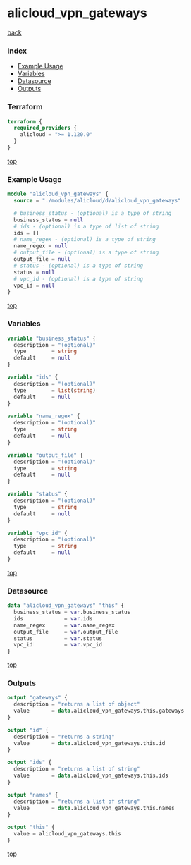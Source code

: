 # alicloud_vpn_gateways

[back](../alicloud.md)

### Index

- [Example Usage](#example-usage)
- [Variables](#variables)
- [Datasource](#datasource)
- [Outputs](#outputs)

### Terraform

```terraform
terraform {
  required_providers {
    alicloud = ">= 1.120.0"
  }
}
```

[top](#index)

### Example Usage

```terraform
module "alicloud_vpn_gateways" {
  source = "./modules/alicloud/d/alicloud_vpn_gateways"

  # business_status - (optional) is a type of string
  business_status = null
  # ids - (optional) is a type of list of string
  ids = []
  # name_regex - (optional) is a type of string
  name_regex = null
  # output_file - (optional) is a type of string
  output_file = null
  # status - (optional) is a type of string
  status = null
  # vpc_id - (optional) is a type of string
  vpc_id = null
}
```

[top](#index)

### Variables

```terraform
variable "business_status" {
  description = "(optional)"
  type        = string
  default     = null
}

variable "ids" {
  description = "(optional)"
  type        = list(string)
  default     = null
}

variable "name_regex" {
  description = "(optional)"
  type        = string
  default     = null
}

variable "output_file" {
  description = "(optional)"
  type        = string
  default     = null
}

variable "status" {
  description = "(optional)"
  type        = string
  default     = null
}

variable "vpc_id" {
  description = "(optional)"
  type        = string
  default     = null
}
```

[top](#index)

### Datasource

```terraform
data "alicloud_vpn_gateways" "this" {
  business_status = var.business_status
  ids             = var.ids
  name_regex      = var.name_regex
  output_file     = var.output_file
  status          = var.status
  vpc_id          = var.vpc_id
}
```

[top](#index)

### Outputs

```terraform
output "gateways" {
  description = "returns a list of object"
  value       = data.alicloud_vpn_gateways.this.gateways
}

output "id" {
  description = "returns a string"
  value       = data.alicloud_vpn_gateways.this.id
}

output "ids" {
  description = "returns a list of string"
  value       = data.alicloud_vpn_gateways.this.ids
}

output "names" {
  description = "returns a list of string"
  value       = data.alicloud_vpn_gateways.this.names
}

output "this" {
  value = alicloud_vpn_gateways.this
}
```

[top](#index)